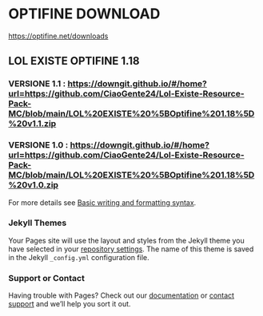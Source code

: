 # OPTIFINE DOWNLOAD

https://optifine.net/downloads

## LOL EXISTE OPTIFINE 1.18

### VERSIONE 1.1 : https://downgit.github.io/#/home?url=https://github.com/CiaoGente24/Lol-Existe-Resource-Pack-MC/blob/main/LOL%20EXISTE%20%5BOptifine%201.18%5D%20v1.1.zip
### VERSIONE 1.0 : https://downgit.github.io/#/home?url=https://github.com/CiaoGente24/Lol-Existe-Resource-Pack-MC/blob/main/LOL%20EXISTE%20%5BOptifine%201.18%5D%20v1.0.zip




For more details see [Basic writing and formatting syntax](https://docs.github.com/en/github/writing-on-github/getting-started-with-writing-and-formatting-on-github/basic-writing-and-formatting-syntax).

### Jekyll Themes

Your Pages site will use the layout and styles from the Jekyll theme you have selected in your [repository settings](https://github.com/CiaoGente24/Lol-Existe-Resource-Pack-MC/settings/pages). The name of this theme is saved in the Jekyll `_config.yml` configuration file.

### Support or Contact

Having trouble with Pages? Check out our [documentation](https://docs.github.com/categories/github-pages-basics/) or [contact support](https://support.github.com/contact) and we’ll help you sort it out.
